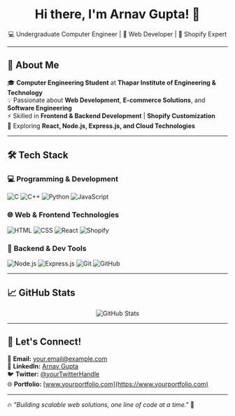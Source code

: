 <h1 align="center">Hi there, I'm Arnav Gupta! 👋</h1>
<p align="center">
💻 Undergraduate Computer Engineer | 🚀 Web Developer | 🛒 Shopify Expert
</p>

---

## 🚀 About Me  
🎓 **Computer Engineering Student** at **Thapar Institute of Engineering & Technology**  
💡 Passionate about **Web Development**, **E-commerce Solutions**, and **Software Engineering**  
⚡ Skilled in **Frontend & Backend Development** | **Shopify Customization**  
🚀 Exploring **React, Node.js, Express.js, and Cloud Technologies**  

---

## 🛠️ Tech Stack  

### 💻 **Programming & Development**  
![C](https://img.shields.io/badge/C-A8B9CC?style=for-the-badge&logo=c&logoColor=white)
![C++](https://img.shields.io/badge/C++-00599C?style=for-the-badge&logo=c%2B%2B&logoColor=white)
![Python](https://img.shields.io/badge/Python-3776AB?style=for-the-badge&logo=python&logoColor=white)
![JavaScript](https://img.shields.io/badge/JavaScript-F7DF1E?style=for-the-badge&logo=javascript&logoColor=black)

### 🌐 **Web & Frontend Technologies**  
![HTML](https://img.shields.io/badge/HTML5-E34F26?style=for-the-badge&logo=html5&logoColor=white)
![CSS](https://img.shields.io/badge/CSS3-1572B6?style=for-the-badge&logo=css3&logoColor=white)
![React](https://img.shields.io/badge/React-61DAFB?style=for-the-badge&logo=react&logoColor=white)
![Shopify](https://img.shields.io/badge/Shopify-7AB55C?style=for-the-badge&logo=shopify&logoColor=white)

### 🚀 **Backend & Dev Tools**  
![Node.js](https://img.shields.io/badge/Node.js-339933?style=for-the-badge&logo=node.js&logoColor=white)
![Express.js](https://img.shields.io/badge/Express.js-000000?style=for-the-badge&logo=express&logoColor=white)
![Git](https://img.shields.io/badge/Git-F05032?style=for-the-badge&logo=git&logoColor=white)
![GitHub](https://img.shields.io/badge/GitHub-181717?style=for-the-badge&logo=github&logoColor=white)

---

## 📈 GitHub Stats  
<p align="center">
  <img src="https://github-readme-stats.vercel.app/api?username=Arnav-gupta12&show_icons=true&theme=tokyonight" alt="GitHub Stats" />
</p>  

---

## 🔗 Let's Connect!  
📩 **Email:** [your.email@example.com](mailto:your.email@example.com)  
💼 **LinkedIn:** [Arnav Gupta](https://www.linkedin.com/in/arnav-gupta12)  
🐦 **Twitter:** [@yourTwitterHandle](https://twitter.com/yourTwitterHandle)  
🌐 **Portfolio:** [www.yourportfolio.com](https://www.yourportfolio.com)  

---

🔥 _"Building scalable web solutions, one line of code at a time."_ 🚀  
